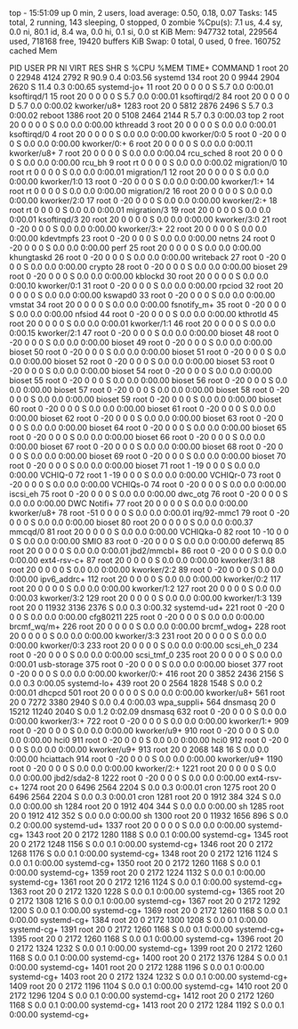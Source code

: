 top - 15:51:09 up 0 min,  2 users,  load average: 0.50, 0.18, 0.07
Tasks: 145 total,   2 running, 143 sleeping,   0 stopped,   0 zombie
%Cpu(s):  7.1 us,  4.4 sy,  0.0 ni, 80.1 id,  8.4 wa,  0.0 hi,  0.1 si,  0.0 st
KiB Mem:    947732 total,   229564 used,   718168 free,    19420 buffers
KiB Swap:        0 total,        0 used,        0 free.   160752 cached Mem

  PID USER      PR  NI    VIRT    RES    SHR S  %CPU %MEM     TIME+ COMMAND
    1 root      20   0   22948   4124   2792 R  90.9  0.4   0:03.56 systemd
  134 root      20   0    9944   2904   2620 S  11.4  0.3   0:00.65 systemd-jo+
   11 root      20   0       0      0      0 S   5.7  0.0   0:00.01 ksoftirqd/1
   15 root      20   0       0      0      0 S   5.7  0.0   0:00.01 ksoftirqd/2
   84 root      20   0       0      0      0 D   5.7  0.0   0:00.02 kworker/u8+
 1283 root      20   0    5812   2876   2496 S   5.7  0.3   0:00.02 reboot
 1386 root      20   0    5108   2464   2144 R   5.7  0.3   0:00.03 top
    2 root      20   0       0      0      0 S   0.0  0.0   0:00.00 kthreadd
    3 root      20   0       0      0      0 S   0.0  0.0   0:00.01 ksoftirqd/0
    4 root      20   0       0      0      0 S   0.0  0.0   0:00.00 kworker/0:0
    5 root       0 -20       0      0      0 S   0.0  0.0   0:00.00 kworker/0:+
    6 root      20   0       0      0      0 S   0.0  0.0   0:00.11 kworker/u8+
    7 root      20   0       0      0      0 S   0.0  0.0   0:00.04 rcu_sched
    8 root      20   0       0      0      0 S   0.0  0.0   0:00.00 rcu_bh
    9 root      rt   0       0      0      0 S   0.0  0.0   0:00.02 migration/0
   10 root      rt   0       0      0      0 S   0.0  0.0   0:00.01 migration/1
   12 root      20   0       0      0      0 S   0.0  0.0   0:00.00 kworker/1:0
   13 root       0 -20       0      0      0 S   0.0  0.0   0:00.00 kworker/1:+
   14 root      rt   0       0      0      0 S   0.0  0.0   0:00.00 migration/2
   16 root      20   0       0      0      0 S   0.0  0.0   0:00.00 kworker/2:0
   17 root       0 -20       0      0      0 S   0.0  0.0   0:00.00 kworker/2:+
   18 root      rt   0       0      0      0 S   0.0  0.0   0:00.01 migration/3
   19 root      20   0       0      0      0 S   0.0  0.0   0:00.01 ksoftirqd/3
   20 root      20   0       0      0      0 S   0.0  0.0   0:00.00 kworker/3:0
   21 root       0 -20       0      0      0 S   0.0  0.0   0:00.00 kworker/3:+
   22 root      20   0       0      0      0 S   0.0  0.0   0:00.00 kdevtmpfs
   23 root       0 -20       0      0      0 S   0.0  0.0   0:00.00 netns
   24 root       0 -20       0      0      0 S   0.0  0.0   0:00.00 perf
   25 root      20   0       0      0      0 S   0.0  0.0   0:00.00 khungtaskd
   26 root       0 -20       0      0      0 S   0.0  0.0   0:00.00 writeback
   27 root       0 -20       0      0      0 S   0.0  0.0   0:00.00 crypto
   28 root       0 -20       0      0      0 S   0.0  0.0   0:00.00 bioset
   29 root       0 -20       0      0      0 S   0.0  0.0   0:00.00 kblockd
   30 root      20   0       0      0      0 S   0.0  0.0   0:00.10 kworker/0:1
   31 root       0 -20       0      0      0 S   0.0  0.0   0:00.00 rpciod
   32 root      20   0       0      0      0 S   0.0  0.0   0:00.00 kswapd0
   33 root       0 -20       0      0      0 S   0.0  0.0   0:00.00 vmstat
   34 root      20   0       0      0      0 S   0.0  0.0   0:00.00 fsnotify_m+
   35 root       0 -20       0      0      0 S   0.0  0.0   0:00.00 nfsiod
   44 root       0 -20       0      0      0 S   0.0  0.0   0:00.00 kthrotld
   45 root      20   0       0      0      0 S   0.0  0.0   0:00.01 kworker/1:1
   46 root      20   0       0      0      0 S   0.0  0.0   0:00.15 kworker/2:1
   47 root       0 -20       0      0      0 S   0.0  0.0   0:00.00 bioset
   48 root       0 -20       0      0      0 S   0.0  0.0   0:00.00 bioset
   49 root       0 -20       0      0      0 S   0.0  0.0   0:00.00 bioset
   50 root       0 -20       0      0      0 S   0.0  0.0   0:00.00 bioset
   51 root       0 -20       0      0      0 S   0.0  0.0   0:00.00 bioset
   52 root       0 -20       0      0      0 S   0.0  0.0   0:00.00 bioset
   53 root       0 -20       0      0      0 S   0.0  0.0   0:00.00 bioset
   54 root       0 -20       0      0      0 S   0.0  0.0   0:00.00 bioset
   55 root       0 -20       0      0      0 S   0.0  0.0   0:00.00 bioset
   56 root       0 -20       0      0      0 S   0.0  0.0   0:00.00 bioset
   57 root       0 -20       0      0      0 S   0.0  0.0   0:00.00 bioset
   58 root       0 -20       0      0      0 S   0.0  0.0   0:00.00 bioset
   59 root       0 -20       0      0      0 S   0.0  0.0   0:00.00 bioset
   60 root       0 -20       0      0      0 S   0.0  0.0   0:00.00 bioset
   61 root       0 -20       0      0      0 S   0.0  0.0   0:00.00 bioset
   62 root       0 -20       0      0      0 S   0.0  0.0   0:00.00 bioset
   63 root       0 -20       0      0      0 S   0.0  0.0   0:00.00 bioset
   64 root       0 -20       0      0      0 S   0.0  0.0   0:00.00 bioset
   65 root       0 -20       0      0      0 S   0.0  0.0   0:00.00 bioset
   66 root       0 -20       0      0      0 S   0.0  0.0   0:00.00 bioset
   67 root       0 -20       0      0      0 S   0.0  0.0   0:00.00 bioset
   68 root       0 -20       0      0      0 S   0.0  0.0   0:00.00 bioset
   69 root       0 -20       0      0      0 S   0.0  0.0   0:00.00 bioset
   70 root       0 -20       0      0      0 S   0.0  0.0   0:00.00 bioset
   71 root       1 -19       0      0      0 S   0.0  0.0   0:00.00 VCHIQ-0
   72 root       1 -19       0      0      0 S   0.0  0.0   0:00.00 VCHIQr-0
   73 root       0 -20       0      0      0 S   0.0  0.0   0:00.00 VCHIQs-0
   74 root       0 -20       0      0      0 S   0.0  0.0   0:00.00 iscsi_eh
   75 root       0 -20       0      0      0 S   0.0  0.0   0:00.00 dwc_otg
   76 root       0 -20       0      0      0 S   0.0  0.0   0:00.00 DWC Notifi+
   77 root      20   0       0      0      0 S   0.0  0.0   0:00.00 kworker/u8+
   78 root     -51   0       0      0      0 S   0.0  0.0   0:00.01 irq/92-mmc1
   79 root       0 -20       0      0      0 S   0.0  0.0   0:00.00 bioset
   80 root      20   0       0      0      0 S   0.0  0.0   0:00.37 mmcqd/0
   81 root      20   0       0      0      0 S   0.0  0.0   0:00.00 VCHIQka-0
   82 root      10 -10       0      0      0 S   0.0  0.0   0:00.00 SMIO
   83 root       0 -20       0      0      0 S   0.0  0.0   0:00.00 deferwq
   85 root      20   0       0      0      0 S   0.0  0.0   0:00.01 jbd2/mmcbl+
   86 root       0 -20       0      0      0 S   0.0  0.0   0:00.00 ext4-rsv-c+
   87 root      20   0       0      0      0 S   0.0  0.0   0:00.00 kworker/3:1
   88 root      20   0       0      0      0 S   0.0  0.0   0:00.00 kworker/2:2
   89 root       0 -20       0      0      0 S   0.0  0.0   0:00.00 ipv6_addrc+
  112 root      20   0       0      0      0 S   0.0  0.0   0:00.00 kworker/0:2
  117 root      20   0       0      0      0 S   0.0  0.0   0:00.00 kworker/1:2
  127 root      20   0       0      0      0 S   0.0  0.0   0:00.03 kworker/3:2
  129 root      20   0       0      0      0 S   0.0  0.0   0:00.00 kworker/1:3
  139 root      20   0   11932   3136   2376 S   0.0  0.3   0:00.32 systemd-ud+
  221 root       0 -20       0      0      0 S   0.0  0.0   0:00.00 cfg80211
  225 root       0 -20       0      0      0 S   0.0  0.0   0:00.00 brcmf_wq/m+
  226 root      20   0       0      0      0 S   0.0  0.0   0:00.00 brcmf_wdog+
  228 root      20   0       0      0      0 S   0.0  0.0   0:00.00 kworker/3:3
  231 root      20   0       0      0      0 S   0.0  0.0   0:00.00 kworker/0:3
  233 root      20   0       0      0      0 S   0.0  0.0   0:00.00 scsi_eh_0
  234 root       0 -20       0      0      0 S   0.0  0.0   0:00.00 scsi_tmf_0
  235 root      20   0       0      0      0 S   0.0  0.0   0:00.01 usb-storage
  375 root       0 -20       0      0      0 S   0.0  0.0   0:00.00 bioset
  377 root       0 -20       0      0      0 S   0.0  0.0   0:00.00 kworker/0:+
  416 root      20   0    3852   2436   2156 S   0.0  0.3   0:00.05 systemd-lo+
  439 root      20   0    2564   1828   1548 S   0.0  0.2   0:00.01 dhcpcd
  501 root      20   0       0      0      0 S   0.0  0.0   0:00.00 kworker/u8+
  561 root      20   0    7272   3380   2940 S   0.0  0.4   0:00.03 wpa_suppli+
  564 dnsmasq   20   0   15212  11240   2040 S   0.0  1.2   0:02.09 dnsmasq
  632 root       0 -20       0      0      0 S   0.0  0.0   0:00.00 kworker/3:+
  722 root       0 -20       0      0      0 S   0.0  0.0   0:00.00 kworker/1:+
  909 root       0 -20       0      0      0 S   0.0  0.0   0:00.00 kworker/u9+
  910 root       0 -20       0      0      0 S   0.0  0.0   0:00.00 hci0
  911 root       0 -20       0      0      0 S   0.0  0.0   0:00.00 hci0
  912 root       0 -20       0      0      0 S   0.0  0.0   0:00.00 kworker/u9+
  913 root      20   0    2068    148     16 S   0.0  0.0   0:00.00 hciattach
  914 root       0 -20       0      0      0 S   0.0  0.0   0:00.00 kworker/u9+
 1190 root       0 -20       0      0      0 S   0.0  0.0   0:00.00 kworker/2:+
 1221 root      20   0       0      0      0 S   0.0  0.0   0:00.00 jbd2/sda2-8
 1222 root       0 -20       0      0      0 S   0.0  0.0   0:00.00 ext4-rsv-c+
 1274 root      20   0    6496   2564   2204 S   0.0  0.3   0:00.01 cron
 1275 root      20   0    6496   2564   2204 S   0.0  0.3   0:00.01 cron
 1281 root      20   0    1912    384    324 S   0.0  0.0   0:00.00 sh
 1284 root      20   0    1912    404    344 S   0.0  0.0   0:00.00 sh
 1285 root      20   0    1912    412    352 S   0.0  0.0   0:00.00 sh
 1300 root      20   0   11932   1656    896 S   0.0  0.2   0:00.00 systemd-ud+
 1337 root      20   0       0      0      0 S   0.0  0.0   0:00.00 systemd-cg+
 1343 root      20   0    2172   1280   1188 S   0.0  0.1   0:00.00 systemd-cg+
 1345 root      20   0    2172   1248   1156 S   0.0  0.1   0:00.00 systemd-cg+
 1346 root      20   0    2172   1268   1176 S   0.0  0.1   0:00.00 systemd-cg+
 1348 root      20   0    2172   1216   1124 S   0.0  0.1   0:00.00 systemd-cg+
 1350 root      20   0    2172   1260   1168 S   0.0  0.1   0:00.00 systemd-cg+
 1359 root      20   0    2172   1224   1132 S   0.0  0.1   0:00.00 systemd-cg+
 1361 root      20   0    2172   1216   1124 S   0.0  0.1   0:00.00 systemd-cg+
 1363 root      20   0    2172   1320   1228 S   0.0  0.1   0:00.00 systemd-cg+
 1365 root      20   0    2172   1308   1216 S   0.0  0.1   0:00.00 systemd-cg+
 1367 root      20   0    2172   1292   1200 S   0.0  0.1   0:00.00 systemd-cg+
 1369 root      20   0    2172   1260   1168 S   0.0  0.1   0:00.00 systemd-cg+
 1384 root      20   0    2172   1300   1208 S   0.0  0.1   0:00.00 systemd-cg+
 1391 root      20   0    2172   1260   1168 S   0.0  0.1   0:00.00 systemd-cg+
 1395 root      20   0    2172   1260   1168 S   0.0  0.1   0:00.00 systemd-cg+
 1396 root      20   0    2172   1324   1232 S   0.0  0.1   0:00.00 systemd-cg+
 1399 root      20   0    2172   1260   1168 S   0.0  0.1   0:00.00 systemd-cg+
 1400 root      20   0    2172   1376   1284 S   0.0  0.1   0:00.00 systemd-cg+
 1401 root      20   0    2172   1288   1196 S   0.0  0.1   0:00.00 systemd-cg+
 1403 root      20   0    2172   1324   1232 S   0.0  0.1   0:00.00 systemd-cg+
 1409 root      20   0    2172   1196   1104 S   0.0  0.1   0:00.00 systemd-cg+
 1410 root      20   0    2172   1296   1204 S   0.0  0.1   0:00.00 systemd-cg+
 1412 root      20   0    2172   1260   1168 S   0.0  0.1   0:00.00 systemd-cg+
 1413 root      20   0    2172   1284   1192 S   0.0  0.1   0:00.00 systemd-cg+
